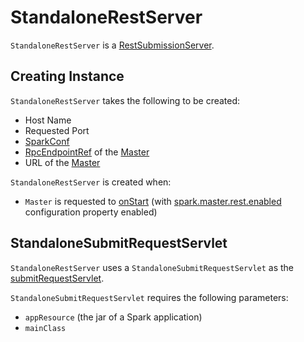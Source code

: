 # StandaloneRestServer

`StandaloneRestServer` is a [RestSubmissionServer](RestSubmissionServer.md).

## Creating Instance

`StandaloneRestServer` takes the following to be created:

* <span id="host"> Host Name
* <span id="requestedPort"> Requested Port
* <span id="masterConf"> [SparkConf](../SparkConf.md)
* <span id="masterEndpoint"> [RpcEndpointRef](../rpc/RpcEndpointRef.md) of the [Master](Master.md)
* <span id="masterUrl"> URL of the [Master](Master.md#masterUrl)

`StandaloneRestServer` is created when:

* `Master` is requested to [onStart](Master.md#onStart) (with [spark.master.rest.enabled](configuration-properties.md#spark.master.rest.enabled) configuration property enabled)

## <span id="submitRequestServlet"><span id="StandaloneSubmitRequestServlet"> StandaloneSubmitRequestServlet

`StandaloneRestServer` uses a `StandaloneSubmitRequestServlet` as the [submitRequestServlet](RestSubmissionServer.md#submitRequestServlet).

`StandaloneSubmitRequestServlet` requires the following parameters:

* `appResource` (the jar of a Spark application)
* `mainClass`

